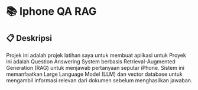 # 📚 Iphone QA RAG

## 📋 Deskripsi
Projek ini adalah projek latihan saya untuk membuat aplikasi untuk Proyek ini adalah Question Answering System berbasis Retrieval-Augmented Generation (RAG) untuk menjawab pertanyaan seputar iPhone. Sistem ini memanfaatkan Large Language Model (LLM) dan vector database untuk mengambil informasi relevan dari dokumen sebelum menghasilkan jawaban.
